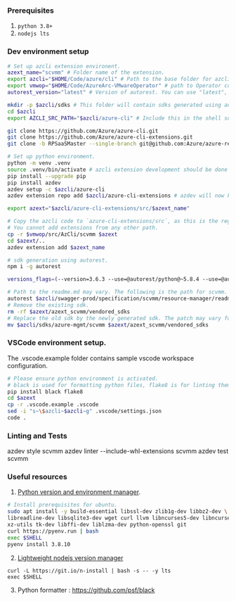 ### Prerequisites

1. `python 3.8+`
2. `nodejs lts`

### Dev environment setup

```bash
# Set up azcli extension environent.
azext_name="scvmm" # Folder name of the extension.
export azcli="$HOME/Code/azure/cli" # Path to the base folder for azcli development.
export vmwop="$HOME/Code/AzureArc-VMwareOperator" # path to Operator code.
autorest_version="latest" # Version of autorest. You can use "latest", but make sure it works.

mkdir -p $azcli/sdks # This folder will contain sdks generated using autorest,
cd $azcli
export AZCLI_SRC_PATH="$azcli/azure-cli" # Include this in the shell source like ~/.bashrc or ~/.zshrc

git clone https://github.com/Azure/azure-cli.git
git clone https://github.com/Azure/azure-cli-extensions.git
git clone -b RPSaaSMaster --single-branch git@github.com:Azure/azure-rest-api-specs-pr.git swagger-prod # Contains the swagger

# Set up python environment.
python -m venv .venv
source .venv/bin/activate # azcli extension development should be done under some virtual environment.
pip install --upgrade pip
pip install azdev
azdev setup -c $azcli/azure-cli
azdev extension repo add $azcli/azure-cli-extensions # azdev will now know that this folder contains source code for extensions under development.

export azext="$azcli/azure-cli-extensions/src/$azext_name"

# Copy the azcli code to `azure-cli-extensions/src`, as this is the registered path for all azcli extensions.
# You cannot add extensions from any other path.
cp -r $vmwop/src/AzCli/scvmm $azext
cd $azext/..
azdev extension add $azext_name

# sdk generation using autorest.
npm i -g autorest

versions_flags=(--version=3.6.3 --use=@autorest/python@~5.8.4 --use=@autorest/python@~5.8.4 --use=@autorest/modelerfour@~4.19.3)

# Path to the readme.md may vary. The following is the path for scvmm.
autorest $azcli/swagger-prod/specification/scvmm/resource-manager/readme.md --track2 --python --python-sdks-folder=$azcli/sdks --python-mode=update "${versions_flags[@]}"
# Remove the existing sdk.
rm -rf $azext/azext_scvmm/vendored_sdks
# Replace the old sdk by the newly generated sdk. The patch may vary for other extensions.
mv $azcli/sdks/azure-mgmt/scvmm $azext/azext_scvmm/vendored_sdks
```

### VSCode environment setup.

The .vscode.example folder contains sample vscode workspace configuration.

```bash
# Please ensure python environment is activated.
# black is used for formatting python files, flake8 is for linting them.
pip install black flake8
cd $azext
cp -r .vscode.example .vscode
sed -i "s~\$azcli~$azcli~g" .vscode/settings.json
code .
```

### Linting and Tests

azdev style scvmm
azdev linter --include-whl-extensions scvmm
azdev test scvmm

### Useful resources

1. [Python version and environment manager](https://github.com/pyenv/pyenv-installer).

```bash
# Install prerequisites for ubuntu.
sudo apt install -y build-essential libssl-dev zlib1g-dev libbz2-dev \
libreadline-dev libsqlite3-dev wget curl llvm libncurses5-dev libncursesw5-dev \
xz-utils tk-dev libffi-dev liblzma-dev python-openssl git
curl https://pyenv.run | bash
exec $SHELL
pyenv install 3.8.10
```

2. [Lightweight nodejs version manager](https://github.com/mklement0/n-install)

```
curl -L https://git.io/n-install | bash -s -- -y lts
exec $SHELL
```

3. Python formatter : https://github.com/psf/black

